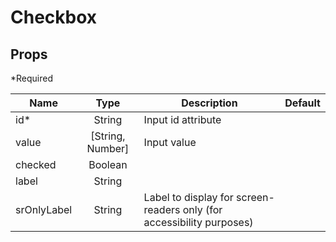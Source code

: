 # Checkbox

## Props

\*Required

| Name        |       Type       | Description                                                           | Default |
| ----------- | :--------------: | --------------------------------------------------------------------- | ------- |
| id\*        |      String      | Input id attribute                                                    |         |
| value       | [String, Number] | Input value                                                           |         |
| checked     |     Boolean      |                                                                       |         |
| label       |      String      |                                                                       |         |
| srOnlyLabel |      String      | Label to display for screen-readers only (for accessibility purposes) |         |
